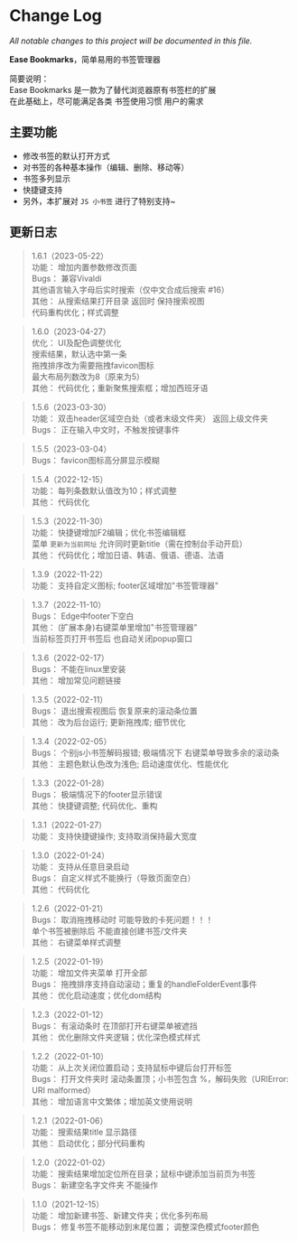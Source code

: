 # Change Log

*All notable changes to this project will be documented in this file.*

**Ease Bookmarks**，简单易用的书签管理器

简要说明：  
Ease Bookmarks 是一款为了替代浏览器原有书签栏的扩展  
在此基础上，尽可能满足各类 书签使用习惯 用户的需求

## 主要功能

- 修改书签的默认打开方式
- 对书签的各种基本操作（编辑、删除、移动等）
- 书签多列显示
- 快捷键支持
- 另外，本扩展对 `JS 小书签` 进行了特别支持~

## 更新日志

> 1.6.1（2023-05-22）  
功能：
增加内置参数修改页面  
Bugs：
兼容Vivaldi  
其他语言输入字母后实时搜索（仅中文合成后搜索 #16）  
其他：
从搜索结果打开目录 返回时 保持搜索视图  
代码重构优化；样式调整

> 1.6.0（2023-04-27）  
优化：
UI及配色调整优化  
搜索结果，默认选中第一条  
拖拽排序改为需要拖拽favicon图标  
最大布局列数改为8（原来为5）  
其他：
代码优化；重新聚焦搜索框；增加西班牙语

> 1.5.6（2023-03-30）  
功能：
双击header区域空白处（或者末级文件夹） 返回上级文件夹  
Bugs：
正在输入中文时，不触发按键事件

> 1.5.5（2023-03-04）  
Bugs：
favicon图标高分屏显示模糊  

> 1.5.4（2022-12-15）  
功能：
每列条数默认值改为10；样式调整  
其他：
代码优化  

> 1.5.3（2022-11-30）  
功能：
快捷键增加F2编辑；优化书签编辑框  
菜单 `更新为当前网址` 允许同时更新title（需在控制台手动开启）  
其他：
代码优化；增加日语、韩语、俄语、德语、法语  

> 1.3.9（2022-11-22）  
功能：
支持自定义图标; footer区域增加"书签管理器"  

> 1.3.7（2022-11-10）  
Bugs：
Edge中footer下空白  
其他：
(扩展本身)右键菜单里增加"书签管理器"  
当前标签页打开书签后 也自动关闭popup窗口

> 1.3.6（2022-02-17）  
Bugs：
不能在linux里安装  
其他：
增加常见问题链接

> 1.3.5（2022-02-11）  
Bugs：
退出搜索视图后 恢复原来的滚动条位置  
其他：
改为后台运行; 更新拖拽库; 细节优化

> 1.3.4（2022-02-05）  
Bugs：
个别js小书签解码报错; 极端情况下 右键菜单导致多余的滚动条  
其他：
主题色默认色改为浅色; 启动速度优化、性能优化

> 1.3.3（2022-01-28）  
Bugs：
极端情况下的footer显示错误  
其他：
快捷键调整; 代码优化、重构

> 1.3.1（2022-01-27）  
功能：
支持快捷键操作; 支持取消保持最大宽度  

> 1.3.0（2022-01-24）  
功能：
支持从任意目录启动  
Bugs：
自定义样式不能换行（导致页面空白）  
其他：
代码优化

> 1.2.6（2022-01-21）  
Bugs：
取消拖拽移动时 可能导致的卡死问题！！！  
单个书签被删除后 不能直接创建书签/文件夹  
其他：
右键菜单样式调整

> 1.2.5（2022-01-19）  
功能：
增加文件夹菜单 打开全部  
Bugs：
拖拽排序支持自动滚动；重复的handleFolderEvent事件  
其他：
优化启动速度；优化dom结构

> 1.2.3（2022-01-12）  
Bugs：
有滚动条时 在顶部打开右键菜单被遮挡  
其他：
优化删除文件夹逻辑；优化深色模式样式

> 1.2.2（2022-01-10）  
功能：
从上次关闭位置启动；支持鼠标中键后台打开标签  
Bugs：
打开文件夹时 滚动条置顶；小书签包含 %，解码失败（URIError: URI malformed）  
其他：
增加语言中文繁体；增加英文使用说明

> 1.2.1（2022-01-06）  
功能：
搜索结果title 显示路径  
其他：
启动优化；部分代码重构

> 1.2.0（2022-01-02）  
功能：
搜索结果增加定位所在目录；鼠标中键添加当前页为书签  
Bugs：
新建空名字文件夹 不能操作

> 1.1.0（2021-12-15）  
功能：
增加新建书签、新建文件夹；优化多列布局  
Bugs：
修复书签不能移动到末尾位置； 调整深色模式footer颜色
